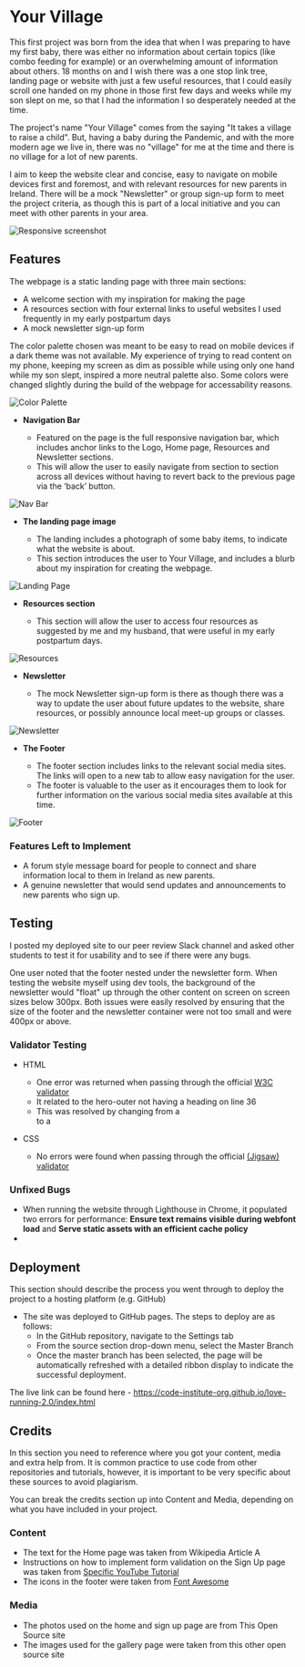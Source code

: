 # Your Village

This first project was born from the idea that when I was preparing to have my first baby, there was either no information about certain topics (like combo feeding for example) or an overwhelming amount of information about others. 18 months on and I wish there was a one stop link tree, landing page or website with just a few useful resources, that I could easily scroll one handed on my phone in those first few days and weeks while my son slept on me, so that I had the information I so desperately needed at the time.

The project's name "Your Village" comes from the saying "It takes a village to raise a child". But, having a baby during the Pandemic, and with the more modern age we live in, there was no "village" for me at the time and there is no village for a lot of new parents.

I aim to keep the website clear and concise, easy to navigate on mobile devices first and foremost, and with relevant resources for new parents in Ireland. There will be a mock "Newsletter" or group sign-up form to meet the project criteria, as though this is part of a local initiative and you can meet with other parents in your area.

![Responsive screenshot](https://github.com/rahcancode/pp1-your-village/blob/main/media/sitepreview.png)
## Features 

The webpage is a static landing page with three main sections: 
- A welcome section with my inspiration for making the page
- A resources section with four external links to useful websites I used frequently in my early postpartum days
- A mock newsletter sign-up form

The color palette chosen was meant to be easy to read on mobile devices if a dark theme was not available. My experience of trying to read content on my phone, keeping my screen as dim as possible while using only one hand while my son slept, inspired a more neutral palette also. Some colors were changed slightly during the build of the webpage for accessability reasons.

![Color Palette](https://github.com/rahcancode/pp1-your-village/blob/main/media/PP1%2BPallette.png)

- __Navigation Bar__

  - Featured on the page is the full responsive navigation bar, which includes anchor links to the Logo, Home page, Resources and Newsletter sections.
  - This will allow the user to easily navigate from section to section across all devices without having to revert back to the previous page via the ‘back’ button. 

![Nav Bar](https://github.com/rahcancode/pp1-your-village/blob/main/media/nav-bar.png)

- __The landing page image__

  - The landing includes a photograph of some baby items, to indicate what the website is about. 
  - This section introduces the user to Your Village, and includes a blurb about my inspiration for creating the webpage.

![Landing Page](https://github.com/rahcancode/pp1-your-village/blob/main/media/landingpage.JPG)

- __Resources section__

  - This section will allow the user to access four resources as suggested by me and my husband, that were useful in my early postpartum days. 

![Resources](https://github.com/rahcancode/pp1-your-village/blob/main/media/resources.png)

- __Newsletter__

  - The mock Newsletter sign-up form is there as though there was a way to update the user about future updates to the website, share resources, or possibly announce local meet-up groups or classes.

![Newsletter](https://github.com/rahcancode/pp1-your-village/blob/main/media/newsletter.png)

- __The Footer__ 

  - The footer section includes links to the relevant social media sites. The links will open to a new tab to allow easy navigation for the user. 
  - The footer is valuable to the user as it encourages them to look for further information on the various social media sites available at this time.

![Footer](https://github.com/rahcancode/pp1-your-village/blob/main/media/footer.png)

### Features Left to Implement

- A forum style message board for people to connect and share information local to them in Ireland as new parents.
- A genuine newsletter that would send updates and announcements to new parents who sign up.

## Testing 

I posted my deployed site to our peer review Slack channel and asked other students to test it for usability and to see if there were any bugs.

One user noted that the footer nested under the newsletter form. When testing the website myself using dev tools, the background of the newsletter would "float" up through the other content on screen on screen sizes below 300px. Both issues were easily resolved by ensuring that the size of the footer and the newsletter container were not too small and were 400px or above.
### Validator Testing 

- HTML
  - One error was returned when passing through the official [W3C validator](https://validator.w3.org/nu/?doc=https%3A%2F%2Fcode-institute-org.github.io%2Flove-running-2.0%2Findex.html)
  - It related to the hero-outer not having a heading on line 36
  - This was resolved by changing from a <section> to a <div>

- CSS
  - No errors were found when passing through the official [(Jigsaw) validator](https://jigsaw.w3.org/css-validator/validator?uri=https%3A%2F%2Fvalidator.w3.org%2Fnu%2F%3Fdoc%3Dhttps%253A%252F%252Fcode-institute-org.github.io%252Flove-running-2.0%252Findex.html&profile=css3svg&usermedium=all&warning=1&vextwarning=&lang=en#css)

### Unfixed Bugs

- When running the website through Lighthouse in Chrome, it populated two errors for performance: **Ensure text remains visible during webfont load** and **Serve static assets with an efficient cache policy**
-  

## Deployment

This section should describe the process you went through to deploy the project to a hosting platform (e.g. GitHub) 

- The site was deployed to GitHub pages. The steps to deploy are as follows: 
  - In the GitHub repository, navigate to the Settings tab 
  - From the source section drop-down menu, select the Master Branch
  - Once the master branch has been selected, the page will be automatically refreshed with a detailed ribbon display to indicate the successful deployment. 

The live link can be found here - https://code-institute-org.github.io/love-running-2.0/index.html 


## Credits 

In this section you need to reference where you got your content, media and extra help from. It is common practice to use code from other repositories and tutorials, however, it is important to be very specific about these sources to avoid plagiarism. 

You can break the credits section up into Content and Media, depending on what you have included in your project. 

### Content 

- The text for the Home page was taken from Wikipedia Article A
- Instructions on how to implement form validation on the Sign Up page was taken from [Specific YouTube Tutorial](https://www.youtube.com/)
- The icons in the footer were taken from [Font Awesome](https://fontawesome.com/)

### Media

- The photos used on the home and sign up page are from This Open Source site
- The images used for the gallery page were taken from this other open source site